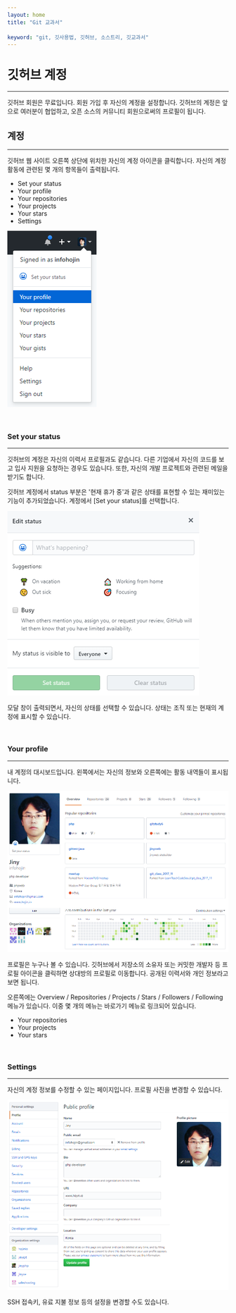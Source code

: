 ```yaml
---
layout: home
title: "Git 교과서"

keyword: "git, 깃사용법, 깃허브, 소스트리, 깃교과서"
---
```

# 깃허브 계정
<hr>
깃허브 회원은 무료입니다. 회원 가입 후 자신의 계정을 설정합니다. 
깃허브의 계정은 앞으로 여러분이 협업하고, 오픈 소스의 커뮤니티 회원으로써의 프로필이 됩니다.

<br>

## 계정
<hr>
깃허브 웹 사이트 오른쪽 상단에 위치한 자신의 계정 아이콘을 클릭합니다. 
자신의 계정 활동에 관련된 몇 개의 항목들이 출력됩니다.

* Set your status
* Your profile
* Your repositories
* Your projects
* Your stars
* Settings

![github](./img/account_01.png)

<br>

### Set your status
<hr>
깃허브의 계정은 자신의 이력서 프로필과도 같습니다. 다른 기업에서 자신의 코드를 보고 입사 지원을 요청하는 경우도 있습니다. 
또한, 자신의 개발 프로젝트와 관련된 메일을 받기도 합니다. 

깃허브 계정에서 status 부분은 '현재 휴가 중'과 같은 상태를 표현할 수 있는 재미있는 기능이 추가되었습니다. 
계정에서 [Set your status]를 선택합니다.

![github](./img/account_02.png)

모달 창이 출력되면서, 자신의 상태를 선택할 수 있습니다. 상태는 조직 또는 현재의 계정에 표시할 수 있습니다.

<br>

### Your profile
<hr>
내 계정의 대시보드입니다. 왼쪽에서는 자신의 정보와 오른쪽에는 활동 내역들이 표시됩니다.

![github](./img/account_03.png)
 
프로필은 누구나 볼 수 있습니다. 깃허브에서 저장소의 소유자 또는 커밋한 개발자 등 프로필 아이콘을 클릭하면 상대방의 프로필로 이동합니다. 
공개된 이력서와 개인 정보라고 보면 됩니다.

오른쪽에는 Overview / Repositories / Projects / Stars / Followers / Following 메뉴가 있습니다. 
이중 몇 개의 메뉴는 바로가기 메뉴로 링크되어 있습니다.

* Your repositories
* Your projects
* Your stars

<br>

### Settings
<hr>
자신의 계정 정보를 수정할 수 있는 페이지입니다. 프로필 사진을 변경할 수 있습니다. 

![github](./img/account_04.png)
 
SSH 접속키, 유료 지불 정보 등의 설정을 변경할 수도 있습니다.

<br><br>